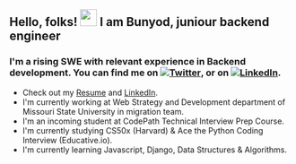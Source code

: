 ## Hello, folks! <img src="https://raw.githubusercontent.com/MartinHeinz/MartinHeinz/master/wave.gif" width="30px"> I am Bunyod, juniour backend engineer

### I'm a rising SWE with relevant experience in Backend development. You can find me on [![Twitter][1.2]][1], or on [![LinkedIn][2.2]][2].

[1.2]: http://i.imgur.com/wWzX9uB.png (twitter icon without padding)
[2.2]: https://raw.githubusercontent.com/MartinHeinz/MartinHeinz/master/linkedin-3-16.png (LinkedIn icon without padding)

<!-- Links to your social media accounts -->

[1]: https://twitter.com/babdusaid0v
[2]: https://www.linkedin.com/in/bunyodabdusaidov

* Check out my [Resume](https://gist.github.com/bunyodabdusaidov/92e929ae4dd471820b6b2479d9ff26d7) and [LinkedIn](https://www.linkedin.com/in/bunyodabdusaidov).
* I'm currently working at Web Strategy and Development department of Missouri State University in migration team.
* I'm an incoming student at CodePath Technical Interview Prep Course.
* I'm currently studying CS50x (Harvard) & Ace the Python Coding Interview (Educative.io).
* I'm currently learning Javascript, Django, Data Structures & Algorithms.









